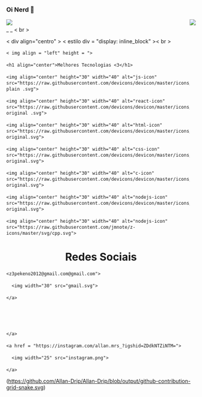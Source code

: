 ### Oi Nerd 👋

<div>

  <img height="180em" src="https://github-readme-stats.vercel.app/api?username=Allan-Drip&show_icons=true&theme=great-gatsby&include_all_commits=true&count_private=true"/>
    <img align="right" height="180em" src="https://github-readme-stats.vercel.app/api/top-langs/?username=Allan-Drip&layout=compact&langs_count=16&theme=great-gatsby" />
</div> _ _
< br >

< div align="centro" >
  < estilo div = "display: inline_block" >< br >

    < img align = "left" height = ">

    <h1 align="center">Melhores Tecnologias <3</h1>

    <img align="center" height="30" width="40" alt="js-icon" src="https://raw.githubusercontent.com/devicons/devicon/master/icons/javascript/javascript-plain .svg">

    <img align="center" height="30" width="40" alt="react-icon" src="https://raw.githubusercontent.com/devicons/devicon/master/icons/react/react-original .svg">

    <img align="center" height="30" width="40" alt="html-icon" src="https://raw.githubusercontent.com/devicons/devicon/master/icons/html5/html5-original.svg">

    <img align="center" height="30" width="40" alt="css-icon" src="https://raw.githubusercontent.com/devicons/devicon/master/icons/css3/css3-original.svg">

    <img align="center" height="30" width="40" alt="c-icon" src="https://raw.githubusercontent.com/devicons/devicon/master/icons/c/c-original.svg">

    <img align="center" height="30" width="40" alt="nodejs-icon" src="https://raw.githubusercontent.com/devicons/devicon/master/icons/nodejs/nodejs-original.svg">

    <img align="center" height="30" width="40" alt="nodejs-icon" src="https://raw.githubusercontent.com/jmnote/z-icons/master/svg/cpp.svg">

   </div>

    

  <h1 align="center">Redes Sociais</h1>

    <z3pekeno2012@gmail.com@gmail.com">

      <img width="30" src="gmail.svg">

    </a>



   

    </a>

    <a href = "https://instagram.com/allan.mrs_?igshid=ZDdkNTZiNTM=">

      <img width="25" src="instagram.png">

    </a>

</div>

  

(https://github.com/Allan-Drip/Allan-Drip/blob/output/github-contribution-grid-snake.svg)










